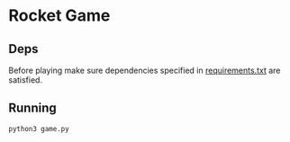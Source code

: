 # Rocket Game

## Deps

Before playing make sure dependencies specified in [requirements.txt](requirements.txt) are satisfied.


## Running

```
python3 game.py
```
